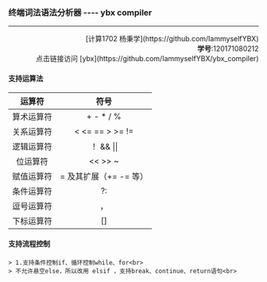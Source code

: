 ### 终端词法语法分析器 ---- ybx compiler
---
<p align="right">[计算1702 杨秉学](https://github.com/IammyselfYBX) <br>
<b>学号</b>:120171080212 <br>
点击链接访问 [ybx](https://github.com/IammyselfYBX/ybx_compiler) 
</p>

#### 支持运算法
|    运算符    |               符号               |
|   :----:    |             :----:               |
| 算术运算符    |       +  -  *  /  %             |
| 关系运算符    |	<  <=   ==   >   >=   !=      |
| 逻辑运算符	|           ！  &&  \|\|          | - 取反
| 位运算符	    |        <<   >>   ~  |  ^  &     | ^ | & ~
| 赋值运算符    |	= 及其扩展（+= -= 等）          |   += -=
| 条件运算符    |	             ?:               | *
| 逗号运算符    |       	    ，                | *
| 下标运算符    |           	[]               |  *

#### 支持流程控制
    > 1.支持条件控制if、循环控制while、for<br>
    > 不允许悬空else，所以改用 elsif ，支持break、continue、return语句<br>
